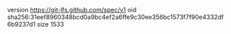 version https://git-lfs.github.com/spec/v1
oid sha256:31eef8960348bcd0a9bc4ef2a6ffe9c30ee356bc1573f7f90e4332df6b9237d1
size 1533
